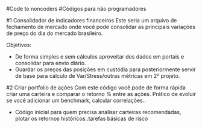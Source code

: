 #Code to noncoders
#Códigos para não programadores

#1 Consolidador de indicadores financeiros
Este seria um arquivo de fechamento de mercado onde você pode consolidar as principais variações de preço do dia do mercado brasileiro. 

Objetivos:
- De forma simples e sem cálculos aproveitar dos dados em portais e consolidar para envio diário.
- Guardar os preços das posições em custódia para posteriormente servir de base para cálculo de Var/Stress/outras métricas em 2º projeto. 

#2 Criar portfolio de ações
Com este código você pode de forma rápida criar uma carteira e comparar o retorno % entre as ações. Prático de evoluir se você adicionar um benchmark, calcular correlações..

- Código inicial para quem precisa analisar carteiras recomendadas, plotar os retornos históricos..tarefas básicas de risco
